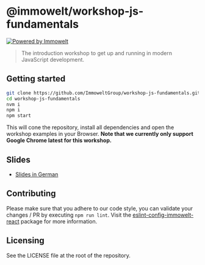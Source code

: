 # @immowelt/workshop-js-fundamentals

[![Powered by Immowelt](https://img.shields.io/badge/powered%20by-immowelt-yellow.svg?colorB=ffb200)](https://stackshare.io/immowelt-group/)

> The introduction workshop to get up and running in modern JavaScript development.

## Getting started
```sh
git clone https://github.com/ImmoweltGroup/workshop-js-fundamentals.git
cd workshop-js-fundamentals
nvm i
npm i
npm start
```

This will cone the repository, install all dependencies and open the workshop examples in your Browser.
**Note that we currently only support Google Chrome latest for this workshop.**

## Slides
* [Slides in German](https://docs.google.com/presentation/d/1DbRa1Pqnb1ymTz5emddocwL_V8wqJHqK5hT-2khrmaQ/edit?usp=sharing)

## Contributing
Please make sure that you adhere to our code style, you can validate your changes / PR by executing `npm run lint`.
Visit the [eslint-config-immowelt-react](https://github.com/ImmoweltGroup/eslint-config-immowelt-react) package for more information.

## Licensing
See the LICENSE file at the root of the repository.
